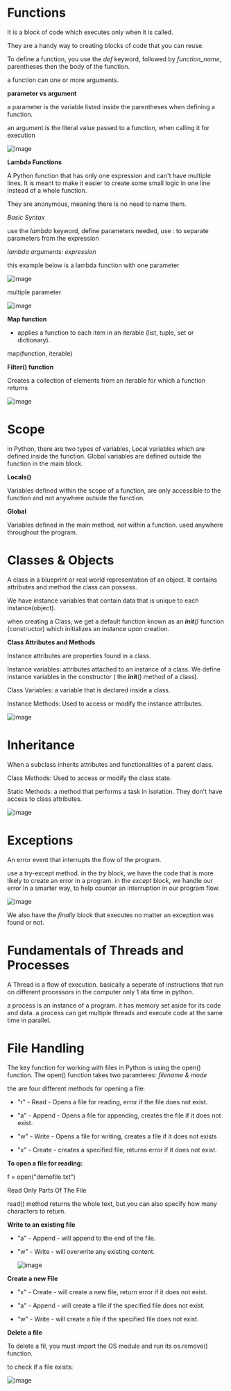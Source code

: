 # Functions

It is a block of code which executes only when it is called.

They are a handy way to creating blocks of code that you can reuse.

To define a function, you use the *def* keyword, followed by *function_name*, parentheses then the body of the function.

a function can one or more arguments.

**parameter vs argument**

a parameter is the variable listed inside the parentheses when defining a function.

an argument is the literal value passed to a function, when calling it for execution

![image](https://github.com/MisterWest11/Python-Week-1-4/assets/152319557/b4e6bbf9-8766-4a5c-9b0b-80ae0ca6f23f)

**Lambda Functions**

A Python function that has only one expression and can't have multiple lines. It is meant to make it easier to create some small logic in one line instead of a whole function.

They are anonymous, meaning there is no need to name them.

*Basic Syntax*

use the *lambda* keyword, define parameters needed, use : to separate parameters from the expression

*lambda arguments: expression*

this example below is a lambda function with one parameter

![image](https://github.com/MisterWest11/Python-Week-1-4/assets/152319557/3bc76eff-6715-4192-b5fc-17c5b9f2730d)



multiple parameter 

![image](https://github.com/MisterWest11/Python-Week-1-4/assets/152319557/d48dcd9a-9a96-41b3-b0ac-bfecd3ea5676)


**Map function**

- applies a function to each item in an iterable (list, tuple, set or dictionary).

map(function, iterable)


**Filter() function**

Creates a collection of elements from an iterable for which a function returns

![image](https://github.com/MisterWest11/Python-Week-1-4/assets/152319557/ac01a729-70e1-4493-a8d5-57d27f1e0638)


# Scope

in Python, there are two types of variables, Local variables which are defined inside the function. Global variables are defined outside the function in the main block.

**Locals()**

Variables defined within the scope of a function, are only accessible to the function and not anywhere outside the function.

**Global**

Variables defined in the main method, not within a function. used anywhere throughout the program.


# Classes & Objects

A class in a blueprint or real world representation of an object.
It contains attributes and method the class can possess. 

We have instance variables that contain data that is unique to each instance(object).

when creating a Class, we get a default function known as an *__init__()* function (constructor) which initializes an instance upon creation.

**Class Attributes and Methods**

Instance attributes are properties found in a class. 

Instance variables: attributes attached to an instance of a class. We define instance variables in the constructor ( the __init__() method of a class).

Class Variables: a variable that is declared inside a class.

Instance Methods: Used to access or modify the instance attributes.

![image](https://github.com/MisterWest11/Python-Week-1-4/assets/152319557/4d94b5d7-91e8-4207-b15b-8a1e5637a6d3)


# Inheritance

When a subclass inherits attributes and functionalities of a parent class.

Class Methods: Used to access or modify the class state.

Static Methods: a method that performs a task in isolation. They don't have access to class attributes.

![image](https://github.com/MisterWest11/Python-Week-1-4/assets/152319557/e204c849-47a9-495e-895e-daf066585e2e)



# Exceptions

An error event that interrupts the flow of the program.

use a try-except method. in the *try* block, we have the code that is more likely to create an error in a program. in the *except* block, we handle our error in a smarter way, to help counter an interruption in our program flow.


![image](https://github.com/MisterWest11/Python-Week-1-4/assets/152319557/bd7baf24-e6b9-4c9c-9f04-f274b9abcf8a)

We also have the *finally* block that executes no matter an exception was found or not.


# Fundamentals of Threads and Processes

A Thread is a flow of execution. basically a seperate of instructions that run on different processors in the computer only 1 ata time in python.

a process is an instance of a program. it has memory set aside for its code and data.
a process can get multiple threads and execute code at the same time in parallel.


# File Handling

The key function for working with files in Python is using the open() function. The open() function takes two paramteres: *filename & mode*

the are four different methods for opening a file:

* "r" - Read - Opens a file for reading, error if the file does not exist.

* "a" - Append - Opens a file for appending, creates the file if it does not exist.

* "w" - Write - Opens a file for writing, creates a file if it does not exists

* "x" - Create - creates a specified file, returns error if it does not exist.


**To open a file for reading:**

f = open("demofile.txt")

Read Only Parts Of The File

read() method returns the whole text, but you can also specify how many characters to return.

**Write to an existing file**

* "a" - Append - will append to the end of the file.

* "w" - Write - will overwrite any existing content.

  ![image](https://github.com/MisterWest11/Python-Week-1-4/assets/152319557/81db2da0-ab43-43cb-85e9-3af5538f7e6c)


**Create a new File**

* "x" - Create - will create a new file, return error if it does not exist.

* "a" - Append - will create a file if the specified file does not exist.

* "w" - Write - will create a file if the specified file does not exist.

**Delete a file**

To delete a fil, you must import the OS module and run its os.remove() function.

to check if a file exists:

![image](https://github.com/MisterWest11/Python-Week-1-4/assets/152319557/9233d1db-348f-4cc1-9ee0-43b51ffcb37e)
